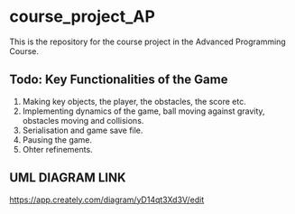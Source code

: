 # course_project_AP
This is the repository for the course project in the Advanced Programming Course. 

## Todo: Key Functionalities of the Game
  1.  Making key objects, the player, the obstacles, the score etc.
  2.  Implementing dynamics of the game, ball moving against gravity, obstacles moving and collisions.
  3.  Serialisation and game save file.
  4.  Pausing the game.
  5.  Ohter refinements.
  
  
  ## UML DIAGRAM LINK
  https://app.creately.com/diagram/yD14qt3Xd3V/edit
